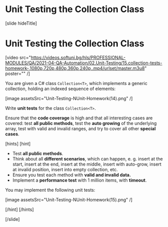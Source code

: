 # Unit Testing the Collection Class

[slide hideTitle]

# Unit Testing the Collection Class

[video src="https://videos.softuni.bg/hls/PROFESSIONAL-MODULES/QA/2021-04-QA-Automation/02.Unit-Testing/15.collection-tests-homework-,1080p,720p,480p,360p,240p,.mp4/urlset/master.m3u8" poster="" /]

You are given a C# class `Collection<T>`, which implements a generic collection, holding an indexed sequence of elements:

[image assetsSrc="Unit-Testing-NUnit-Homework(14).png" /]

Write **unit tests** for the class `Collection<T>`. 

Ensure that the **code coverage** is high and that all interesting cases are covered: test **all public methods**, test the **auto growing** of the underlying array, test with valid and invalid ranges, and try to cover all other **special cases**.

[hints]
[hint]

- Test **all public methods**.
- Think about all **different scenarios**, which can happen, e. g. insert at the start, insert at the end, insert at the middle, insert with auto-grow, insert at invalid position, insert into empty collection, etc.
- Ensure you test each method with **valid and invalid data.**
- Implement a **performance test** with 1 million items, with **timeout**.

You may implement the following unit tests:

[image assetsSrc="Unit-Testing-NUnit-Homework(15).png" /]

[/hint]
[/hints]




[/slide]